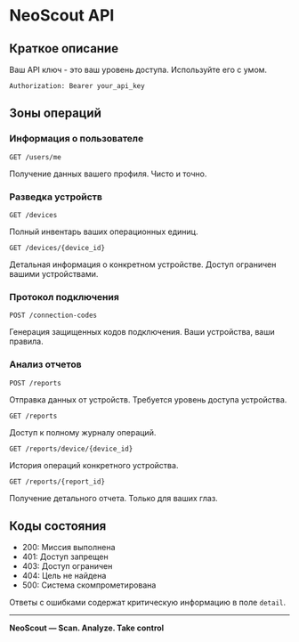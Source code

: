 # NeoScout API

## Краткое описание

Ваш API ключ - это ваш уровень доступа. Используйте его с умом.

```
Authorization: Bearer your_api_key
```

## Зоны операций

### Информация о пользователе
```
GET /users/me
```
Получение данных вашего профиля. Чисто и точно.

### Разведка устройств
```
GET /devices
```
Полный инвентарь ваших операционных единиц.

```
GET /devices/{device_id}
```
Детальная информация о конкретном устройстве. Доступ ограничен вашими устройствами.

### Протокол подключения
```
POST /connection-codes
```
Генерация защищенных кодов подключения. Ваши устройства, ваши правила.

### Анализ отчетов
```
POST /reports
```
Отправка данных от устройств. Требуется уровень доступа устройства.

```
GET /reports
```
Доступ к полному журналу операций.

```
GET /reports/device/{device_id}
```
История операций конкретного устройства.

```
GET /reports/{report_id}
```
Получение детального отчета. Только для ваших глаз.

## Коды состояния

- 200: Миссия выполнена
- 401: Доступ запрещен
- 403: Доступ ограничен
- 404: Цель не найдена
- 500: Система скомпрометирована

Ответы с ошибками содержат критическую информацию в поле `detail`.

---

**NeoScout — Scan. Analyze. Take control** 
